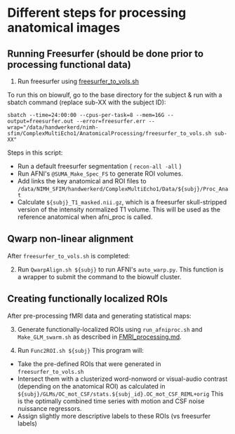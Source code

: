 # Different steps for processing anatomical images

## Running Freesurfer (should be done prior to processing functional data)

1. Run freesurfer using [freesurfer_to_vols.sh](freesurfer_to_vols.sh)

To run this on biowulf, go to the base directory for the subject & run with a sbatch command (replace sub-XX with the subject ID):

`sbatch --time=24:00:00 --cpus-per-task=8 --mem=16G --output=freesurfer.out --error=freesurfer.err --wrap="/data/handwerkerd/nimh-sfim/ComplexMultiEcho1/AnatomicalProcessing/freesurfer_to_vols.sh sub-XX"`

Steps in this script:

- Run a default freesurfer segmentation ( `recon-all -all` )
- Run AFNI's `@SUMA_Make_Spec_FS` to generate ROI volumes.
- Add links the key anatomical and ROI files to `/data/NIMH_SFIM/handwerkerd/ComplexMultiEcho1/Data/${subj}/Proc_Anat`
- Calculate `${subj}_T1_masked.nii.gz`, which is a freesurfer skull-stripped
version of the intensity normalized T1 volume. This will be used as the reference anatomical
when afni_proc is called.

## Qwarp non-linear alignment

After `freesurfer_to_vols.sh` is completed:

2. Run `QwarpAlign.sh ${subj}` to run AFNI's `auto_warp.py`.
This function is a wrapper to submit the command to the biowulf cluster.

## Creating functionally localized ROIs

After pre-processing fMRI data and generating statistical maps:

3. Generate functionally-localized ROIs using `run_afniproc.sh` and `Make_GLM_swarm.sh` as described in
[FMRI_processing.md](../FMRI_processing/FMRI_processing.md).

4. Run `Func2ROI.sh ${subj}` This program will:

- Take the pre-defined ROIs that were generated in `freesurfer_to_vols.sh`
- Intersect them with a clusterized word-nonword or visual-audio contrast (depending on the anatomical ROI)
  as calculated in `${subj}/GLMs/OC_mot_CSF/stats.${subj_id}.OC_mot_CSF_REML+orig` This is the optimally combined
  time series with motion and CSF noise nuissance regressors.
- Assign slightly more descriptive labels to these ROIs (vs freesurfer labels)
